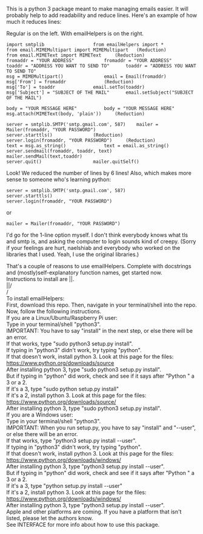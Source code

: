 This is a python 3 package meant to make managing emails easier.
It will probably help to add readability and reduce lines. Here's an example of how much it reduces lines:

Regular is on the left.	With emailHelpers is on the right.
```python3
import smtplib					from emailHelpers import *
from email.MIMEMultipart import MIMEMultipart	(Reduction)
from email.MIMEText import MIMEText		(Reduction)
fromaddr = "YOUR ADDRESS"			fromaddr = "YOUR ADDRESS"
toaddr = "ADDRESS YOU WANT TO SEND TO"		toaddr = "ADDRESS YOU WANT TO SEND TO"
msg = MIMEMultipart()				email = Email(fromaddr)
msg['From'] = fromaddr				(Reduction)
msg['To'] = toaddr				email.setTo(toaddr)
msg['Subject'] = "SUBJECT OF THE MAIL"		email.setSubject("SUBJECT OF THE MAIL")
 						
body = "YOUR MESSAGE HERE"			body = "YOUR MESSAGE HERE"
msg.attach(MIMEText(body, 'plain'))		(Reduction)
 						
server = smtplib.SMTP('smtp.gmail.com', 587)	mailer = Mailer(fromaddr, "YOUR PASSWORD")
server.starttls()				(Reduction)
server.login(fromaddr, "YOUR PASSWORD")		(Reduction)
text = msg.as_string()				text = email.as_string()
server.sendmail(fromaddr, toaddr, text)		mailer.sendMail(text,toaddr)
server.quit()					mailer.quitSelf()
```

Look! We reduced the number of lines by 6 lines! Also, which makes more sense to someone who's learning python:
```python3
server = smtplib.SMTP('smtp.gmail.com', 587)
server.starttls()
server.login(fromaddr, "YOUR PASSWORD")
```
or
```python3
mailer = Mailer(fromaddr, "YOUR PASSWORD")
```
I'd go for the 1-line option myself. I don't think everybody knows what tls and smtp is, and asking the computer to login sounds kind of creepy. (Sorry if your feelings are hurt, naelshiab and everybody who worked on the libraries that I used. Yeah, I use the original libraries.)  
  
That's a couple of reasons to use emailHelpers. Complete with docstrings and (mostly)self-explanatory function names, get started now.  
Instructions to install are ||.  
                           \||/  
                            \/  
To install emailHelpers:  
First, download this repo. Then, navigate in your terminal/shell into the repo. Now, follow the following instructions.  
If you are a Linux/Ubuntu/Raspberry Pi user:  
	Type in your terminal/shell "python3".  
	IMPORTANT: You have to say "install" in the next step, or else there will be an error.  
	If that works, type "sudo python3 setup.py install".  
	If typing in "python3" didn't work, try typing "python".  
	If that doesn't work, install python 3. Look at this page for the files: https://www.python.org/downloads/source  
	After installing python 3, type "sudo python3 setup.py install".  
	But if typing in "python" did work, check and see if it says after "Python " a 3 or a 2.  
	If it's a 3, type "sudo python setup.py install"  
	If it's a 2, install python 3. Look at this page for the files: https://www.python.org/downloads/source/  
	After installing python 3, type "sudo python3 setup.py install".  
If you are a Windows user:  
	Type in your terminal/shell "python3".  
	IMPORTANT: When you run setup.py, you have to say "install" and "--user", or else there will be an error.  
	If that works, type "python3 setup.py install --user".  
	If typing in "python3" didn't work, try typing "python".  
	If that doesn't work, install python 3. Look at this page for the files: https://www.python.org/downloads/windows/  
	After installing python 3, type "python3 setup.py install --user".  
	But if typing in "python" did work, check and see if it says after "Python " a 3 or a 2.  
	If it's a 3, type "python setup.py install --user"  
	If it's a 2, install python 3. Look at this page for the files: https://www.python.org/downloads/windows/  
	After installing python 3, type "python3 setup.py install --user".  
Apple and other platforms are coming. If you have a platform that isn't listed, please let the authors know.  
See INTERFACE for more info about how to use this package.  
